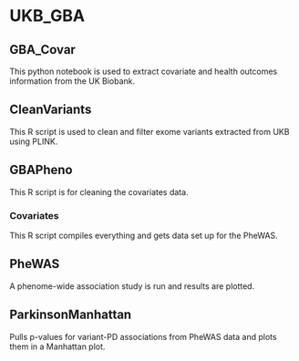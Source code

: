 # UKB_GBA

## GBA_Covar
This python notebook is used to extract covariate and health outcomes information from the UK Biobank.

## CleanVariants
This R script is used to clean and filter exome variants extracted from UKB using PLINK.

## GBAPheno
This R script is for cleaning the covariates data.

### Covariates
This R script compiles everything and gets data set up for the PheWAS.

## PheWAS
A phenome-wide association study is run and results are plotted.

## ParkinsonManhattan
Pulls p-values for variant-PD associations from PheWAS data and plots them in a Manhattan plot.
